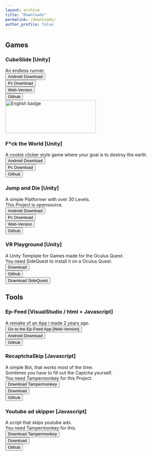```yaml
---
layout: archive
title: "Downloads"
permalink: /downloads/
author_profile: false
---
```

<head>
<!-- Global site tag (gtag.js) - Google Analytics -->
<script async src="https://www.googletagmanager.com/gtag/js?id=UA-157295670-1"></script>
<script>
  window.dataLayer = window.dataLayer || [];
  function gtag(){dataLayer.push(arguments);}
  gtag('js', new Date());

  gtag('config', 'UA-157295670-1');
</script>
</head>

<h2>Games</h2>

<h3>CubeSlide [Unity]</h3>
An endless runner.
<br><button onclick="window.location.href='https://github.com/Janik313/CubeSlide/raw/master/CubeSlide.apk'" class="btn">Android Download</button>
<br><button onclick="window.location.href='https://github.com/Janik313/CubeSlide/raw/master/CubeSlide.zip'" class="btn">Pc Download</button>
<br><button onclick="window.location.href='https://janik313.github.io/CubeSlide-WebVersion/'" class="btn">Web-Version</button>
<br><button onclick="window.location.href='https://github.com/Janik313/CubeSlide'" class="btn">Github</button>
<br><a href='//www.microsoft.com/store/apps/9NSLBL0SMBGF?cid=storebadge&ocid=badge'><img src='https://developer.microsoft.com/en-us/store/badges/images/English_get-it-from-MS.png' alt='English badge' style='width: 284px; height: 104px;'/></a>

<h3>F*ck the World [Unity]</h3>
A cookie clicker style game where your goal is to destroy the earth.
<br><button onclick="window.location.href='https://github.com/Janik313/FuckTheWorld/raw/master/F-ckTheWorld.apk'" class="btn">Android Download</button>
<br><button onclick="window.location.href='https://github.com/Janik313/FuckTheWorld/raw/master/F-ckTheWorld.zip'" class="btn">Pc Download</button>
<br><button onclick="window.location.href='https://github.com/Janik313/FuckTheWorld'" class="btn">Github</button>

<h3>Jump and Die [Unity]</h3>
A simple Platformer with over 30 Levels.
<br>This Project is opensource.
<br><button onclick="window.location.href='https://github.com/Janik313/JumpAndDie/raw/master/JumpAndDie.apk'" class="btn">Android Download</button>
<br><button onclick="window.location.href='https://github.com/Janik313/JumpAndDie/raw/master/JumpAndDie.zip/'" class="btn">Pc Download</button>
<br><button onclick="window.location.href='https://janik313.github.io/JumpAndDie-WebVersion/'" class="btn">Web-Version</button>
<br><button onclick="window.location.href='https://github.com/Janik313/JumpAndDie'" class="btn">Github</button>


<h3>VR Playground [Unity]</h3>
A Unity Template for Games made for the Oculus Quest.
<br>You need SideQuest to install it on a Oculus Quest.
<br><button onclick="window.location.href='https://github.com/Janik313/VR_Playground/raw/master/VR_Playground.apk'" class="btn">Download</button>
<br><button onclick="window.location.href='https://github.com/Janik313/VR_Playground'" class="btn">Github</button>
<br><button onclick="window.location.href='https://sidequestvr.com/#/download'" class="btn">Download SideQuest</button>
<br>


<h2>Tools</h2>

<h3>Ep-Feed [VisualStudio / html + Javascript]</h3>
A remake of an App i made 2 years ago.
<br><button onclick="window.location.href='https://janik313.github.io/EpFeed/'" class="btn">Go to the Ep-Feed App [Web-Version]</button>
<br><button onclick="window.location.href='https://github.com/Janik313/EpFeed/raw/master/files/Ep-Feed.apk'" class="btn">Android Download</button>
<br><button onclick="window.location.href='https://github.com/Janik313/EpFeed'" class="btn">Github</button>

<h3>RecaptchaSkip [Javascript]</h3>
A simple Bot, that works most of the time.
<br>Somtimes you have to fill out the Captcha yourself.
<br> You need Tampermonkey for this Project.
<br><button onclick="window.location.href='https://www.tampermonkey.net/'" class="btn">Download Tampermonkey</button>
<br><button onclick="window.location.href='https://github.com/Janik313/recaptchaSkip/raw/master/%5Brecaptcha%20skip%5D.user.js'" class="btn">Download</button>
<br><button onclick="window.location.href='https://github.com/Janik313/recaptchaSkip'" class="btn">Github</button>

<h3>Youtube ad skipper [Javascript]</h3>
A script that skips youtube ads.
<br> You need Tampermonkey for this.
<br><button onclick="window.location.href='https://www.tampermonkey.net/'" class="btn">Download Tampermonkey</button>
<br><button onclick="window.location.href='https://github.com/Janik313/YoutubeAdSkipper/raw/master/YouTube%20Ad%20skipper.user.js'" class="btn">Download</button>
<br><button onclick="window.location.href='https://github.com/Janik313/YoutubeAdSkipper'" class="btn">Github</button>

